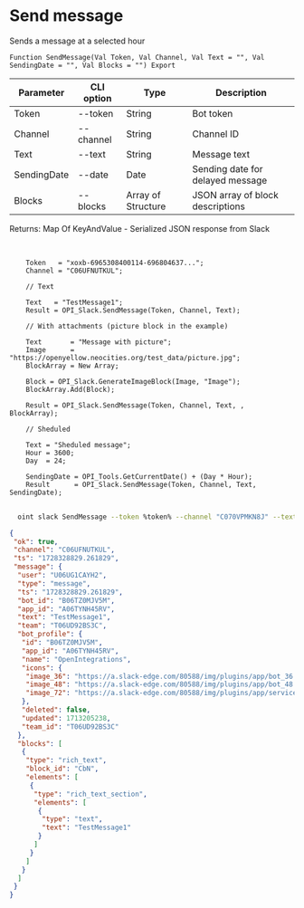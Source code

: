 ﻿---
sidebar_position: 1
---

# Send message
 Sends a message at a selected hour



`Function SendMessage(Val Token, Val Channel, Val Text = "", Val SendingDate = "", Val Blocks = "") Export`

  | Parameter | CLI option | Type | Description |
  |-|-|-|-|
  | Token | --token | String | Bot token |
  | Channel | --channel | String | Channel ID |
  | Text | --text | String | Message text |
  | SendingDate | --date | Date | Sending date for delayed message |
  | Blocks | --blocks | Array of Structure | JSON array of block descriptions |

  
  Returns:  Map Of KeyAndValue - Serialized JSON response from Slack

<br/>




```bsl title="Code example"
    Token   = "xoxb-6965308400114-696804637...";
    Channel = "C06UFNUTKUL";

    // Text

    Text   = "TestMessage1";
    Result = OPI_Slack.SendMessage(Token, Channel, Text);

    // With attachments (picture block in the example)

    Text       = "Message with picture";
    Image      = "https://openyellow.neocities.org/test_data/picture.jpg";
    BlockArray = New Array;

    Block = OPI_Slack.GenerateImageBlock(Image, "Image");
    BlockArray.Add(Block);

    Result = OPI_Slack.SendMessage(Token, Channel, Text, , BlockArray);

    // Sheduled

    Text = "Sheduled message";
    Hour = 3600;
    Day  = 24;

    SendingDate = OPI_Tools.GetCurrentDate() + (Day * Hour);
    Result      = OPI_Slack.SendMessage(Token, Channel, Text, SendingDate);
```



```sh title="CLI command example"
    
  oint slack SendMessage --token %token% --channel "C070VPMKN8J" --text "TestMessage" --date %date% --blocks %blocks%

```

```json title="Result"
{
 "ok": true,
 "channel": "C06UFNUTKUL",
 "ts": "1728328829.261829",
 "message": {
  "user": "U06UG1CAYH2",
  "type": "message",
  "ts": "1728328829.261829",
  "bot_id": "B06TZ0MJV5M",
  "app_id": "A06TYNH45RV",
  "text": "TestMessage1",
  "team": "T06UD92BS3C",
  "bot_profile": {
   "id": "B06TZ0MJV5M",
   "app_id": "A06TYNH45RV",
   "name": "OpenIntegrations",
   "icons": {
    "image_36": "https://a.slack-edge.com/80588/img/plugins/app/bot_36.png",
    "image_48": "https://a.slack-edge.com/80588/img/plugins/app/bot_48.png",
    "image_72": "https://a.slack-edge.com/80588/img/plugins/app/service_72.png"
   },
   "deleted": false,
   "updated": 1713205238,
   "team_id": "T06UD92BS3C"
  },
  "blocks": [
   {
    "type": "rich_text",
    "block_id": "CbN",
    "elements": [
     {
      "type": "rich_text_section",
      "elements": [
       {
        "type": "text",
        "text": "TestMessage1"
       }
      ]
     }
    ]
   }
  ]
 }
}
```
